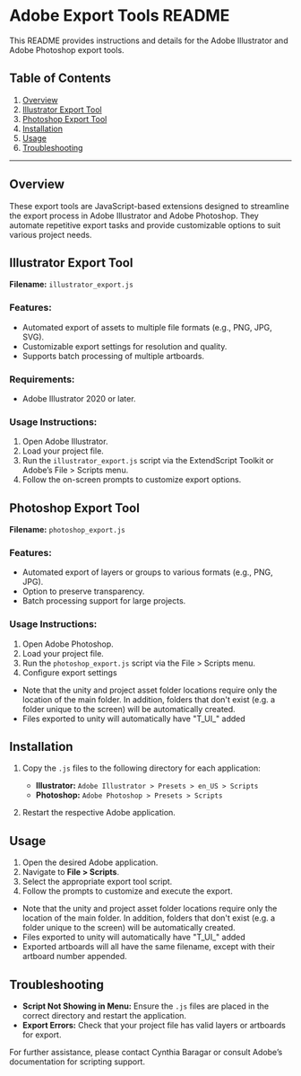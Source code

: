 # Adobe Export Tools README

This README provides instructions and details for the Adobe Illustrator and Adobe Photoshop export tools.

## Table of Contents

1. [Overview](#overview)
2. [Illustrator Export Tool](#illustrator-export-tool)
3. [Photoshop Export Tool](#photoshop-export-tool)
4. [Installation](#installation)
5. [Usage](#usage)
6. [Troubleshooting](#troubleshooting)

---

## Overview

These export tools are JavaScript-based extensions designed to streamline the export process in Adobe Illustrator and Adobe Photoshop. They automate repetitive export tasks and provide customizable options to suit various project needs.

## Illustrator Export Tool

**Filename:** `illustrator_export.js`

### Features:

- Automated export of assets to multiple file formats (e.g., PNG, JPG, SVG).
- Customizable export settings for resolution and quality.
- Supports batch processing of multiple artboards.

### Requirements:

- Adobe Illustrator 2020 or later.

### Usage Instructions:

1. Open Adobe Illustrator.
2. Load your project file.
3. Run the `illustrator_export.js` script via the ExtendScript Toolkit or Adobe’s File > Scripts menu.
4. Follow the on-screen prompts to customize export options.

## Photoshop Export Tool

**Filename:** `photoshop_export.js`

### Features:

- Automated export of layers or groups to various formats (e.g., PNG, JPG).
- Option to preserve transparency.
- Batch processing support for large projects.

### Usage Instructions:

1. Open Adobe Photoshop.
2. Load your project file.
3. Run the `photoshop_export.js` script via the File > Scripts menu.
4. Configure export settings
- Note that the unity and project asset folder locations require only the location of the main folder. In addition, folders that don't exist (e.g. a folder unique to the screen) will be automatically created.
- Files exported to unity will automatically have "T_UI_" added

## Installation

1. Copy the `.js` files to the following directory for each application:

   - **Illustrator:** `Adobe Illustrator > Presets > en_US > Scripts`
   - **Photoshop:** `Adobe Photoshop > Presets > Scripts`

2. Restart the respective Adobe application.

## Usage

1. Open the desired Adobe application.
2. Navigate to **File > Scripts**.
3. Select the appropriate export tool script.
4. Follow the prompts to customize and execute the export.
- Note that the unity and project asset folder locations require only the location of the main folder. In addition, folders that don't exist (e.g. a folder unique to the screen) will be automatically created.
- Files exported to unity will automatically have "T_UI_" added
- Exported artboards will all have the same filename, except with their artboard number appended.

## Troubleshooting

- **Script Not Showing in Menu:** Ensure the `.js` files are placed in the correct directory and restart the application.
- **Export Errors:** Check that your project file has valid layers or artboards for export.

For further assistance, please contact Cynthia Baragar or consult Adobe’s documentation for scripting support.
